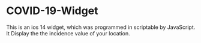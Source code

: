 # COVID-19-Widget
This is an ios 14 widget, which was programmed in scriptable by JavaScript. It Display the the incidence value of your location.
